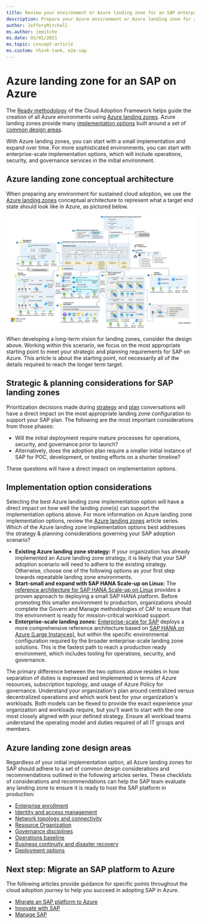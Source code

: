 ```yaml
---
title: Review your environment or Azure landing zone for an SAP enterprise-scale migration
description: Prepare your Azure environment or Azure landing zone for an SAP enterprise-scale migration.
author: JefferyMitchell
ms.author: jemitche
ms.date: 03/01/2021
ms.topic: concept-article
ms.custom: think-tank, e2e-sap
---
```


# Azure landing zone for an SAP on Azure

The [Ready methodology](../../ready/index.md) of the Cloud Adoption Framework helps guide the creation of all Azure environments using [Azure landing zones](../../ready/landing-zone/index.md). Azure landing zones provide many [implementation options](../../ready/landing-zone/implementation-options.md) built around a set of [common design areas](../../ready/landing-zone/design-areas.md).

With Azure landing zones, you can start with a small implementation and expand over time. For more sophisticated environments, you can start with enterprise-scale implementation options, which will include operations, security, and governance services in the initial environment.

## Azure landing zone conceptual architecture

When preparing any environment for sustained cloud adoption, we use the [Azure landing zones](../../ready/landing-zone/index.md) conceptual architecture to represent what a target end state should look like in Azure, as pictured below.

[![Diagram of a conceptual architecture for an Azure landing zone.](../../_images/ready/azure-landing-zone-architecture-diagram-hub-spoke.svg)](../../_images/ready/azure-landing-zone-architecture-diagram-hub-spoke.svg#lightbox)

When developing a long-term vision for landing zones, consider the design above. Working within this scenario, we focus on the most appropriate starting point to meet your strategic and planning requirements for SAP on Azure. This article is about the starting point, not necessarily all of the details required to reach the longer term target.

## Strategic & planning considerations for SAP landing zones

Prioritization decisions made during [strategy](./strategy.md) and [plan](./plan.md) conversations will have a direct impact on the most appropriate landing zone configuration to support your SAP plan. The following are the most important considerations from those phases:

- Will the initial deployment require mature processes for operations, security, and governance prior to launch?
- Alternatively, does the adoption plan require a smaller initial instance of SAP for POC, development, or testing efforts on a shorter timeline?

These questions will have a direct impact on implementation options.

## Implementation option considerations

Selecting the best Azure landing zone implementation option will have a direct impact on how well the landing zone(s) can support the implementation options above. For more information on Azure landing zone implementation options, review the [Azure landing zones](../../ready/landing-zone/index.md) article series. Which of the Azure landing zone implementation options best addresses the strategy & planning considerations governing your SAP adoption scenario?

- **Existing Azure landing zone strategy:** If your organization has already implemented an Azure landing zone strategy, it is likely that your SAP adoption scenario will need to adhere to the existing strategy. Otherwise, choose one of the following options as your first step towards repeatable landing zone environments.
- **Start-small and expand with SAP HANA Scale-up on Linux:** The [reference architecture for SAP HANA Scale-up on Linux](/azure/architecture/reference-architectures/sap/run-sap-hana-for-linux-virtual-machines?bc=/azure/cloud-adoption-framework/_bread/toc.json&toc=/azure/cloud-adoption-framework/scenarios/sap/toc.json) provides a proven approach to deploying a small SAP HANA platform. Before promoting this smaller environment to production, organizations should complete the Govern and Manage methodologies of CAF to ensure that the environment is ready for mission-critical workload support.
- **Enterprise-scale landing zones:** [Enterprise-scale for SAP](./enterprise-scale-landing-zone.md) deploys a more comprehensive reference architecture based on [SAP HANA on Azure (Large Instances)](/azure/architecture/reference-architectures/sap/hana-large-instances?bc=/azure/cloud-adoption-framework/_bread/toc.json&toc=/azure/cloud-adoption-framework/scenarios/sap/toc.json), but within the specific environmental configuration required by the broader enterprise-scale landing zone solutions. This is the fastest path to reach a production ready environment, which includes tooling for operations, security, and governance.

The primary difference between the two options above resides in how separation of duties is expressed and implemented in terms of Azure resources, subscription topology, and usage of Azure Policy for governance. Understand your organization's plan around centralized versus decentralized operations and which work best for your organization's workloads. Both models can be flexed to provide the exact experience your organization and workloads require, but you'll want to start with the one most closely aligned with your defined strategy. Ensure all workload teams understand the operating model and duties required of all IT groups and members.

## Azure landing zone design areas

Regardless of your initial implementation option, all Azure landing zones for SAP should adhere to a set of common design considerations and recommendations outlined in the following articles series. These checklists of considerations and recommendations can help the SAP team evaluate any landing zone to ensure it is ready to host the SAP platform in production:

- [Enterprise enrollment](./eslz-enterprise-enrollment.md)
- [Identity and access management](./eslz-identity-and-access-management.md)
- [Network topology and connectivity](./eslz-network-topology-and-connectivity.md)
- [Resource Organization](./eslz-resource-organization.md)
- [Governance disciplines](./eslz-security-governance-and-compliance.md)
- [Operations baseline](./eslz-management-and-monitoring.md)
- [Business continuity and disaster recovery](./eslz-business-continuity-and-disaster-recovery.md)
- [Deployment options](./eslz-platform-automation-and-devops.md)

## Next step: Migrate an SAP platform to Azure

The following articles provide guidance for specific points throughout the cloud adoption journey to help you succeed in adopting SAP in Azure.

- [Migrate an SAP platform to Azure](./migrate.md)
- [Innovate with SAP](./innovate.md)
- [Manage SAP](./manage.md)
